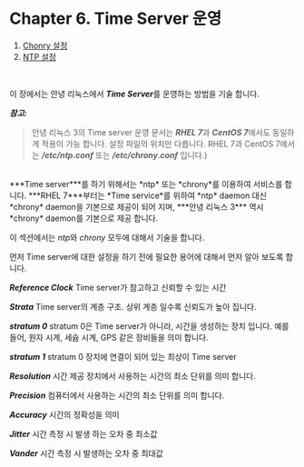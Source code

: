 # Chapter 6. Time Server 운영

1. [Chonry 설정](chapter6-chrony.md)
1. [NTP 설정](chapter6-ntp.md)

<br>

이 장에서는 안녕 리눅스에서 ***Time Server***를 운영하는 방법을 기술 합니다.

***참고:***
>안녕 리눅스 3의 Time server 운영 문서는 ***RHEL 7***과 ***CentOS 7***에서도 동일하게 적용이 가능 합니다. 설정 파일의 위치만 다릅니다. RHEL 7과 CentOS 7에서는 ***/etc/ntp.conf*** 또는 ***/etc/chrony.conf*** 입니다.)

<br>
***Time server***를 하기 위해서는 *ntp* 또는 *chrony*를 이용하여 서비스를 합니다. ***RHEL 7***부터는 *Time service*를 위하여 *ntp* daemon 대신 *chrony* daemon을 기본으로 제공이 되어 지며, ***안녕 리눅스 3*** 역시 *chrony* daemon를 기본으로 제공 합니다.

이 섹션에서는 *ntp*와 *chrony* 모두에 대해서 기술을 합니다.

먼저 Time server에 대한 설정을 하기 전에 필요한 용어에 대해서 먼저 알아 보도록 합니다.

***Reference Clock***
Time server가 참고하고 신뢰할 수 있는 시간

***Strata***
Time server의 계층 구조. 상위 계층 일수록 신뢰도가 높아 집니다.

***stratum 0***
stratum 0은 Time server가 아니라, 시간을 생성하는 장치 입니다. 예를 들어, 원자 시계, 세슘 시계, GPS 같은 장비들을 의미 합니다.

***stratum 1***
stratum 0 장치에 연결이 되어 있는 최상이 Time server

***Resolution***
시간 제공 장치에서 사용하는 시간의 최소 단위를 의미 합니다.

***Precision***
컴퓨터에서 사용하는 시간의 최소 단위를 의미 합니다.

***Accuracy***
시간의 정확성을 의미

***Jitter***
시간 측정 시 발생 하는 오차 중 최소값

***Vander***
시간 측정 시 발생하는 오차 중 최대값




